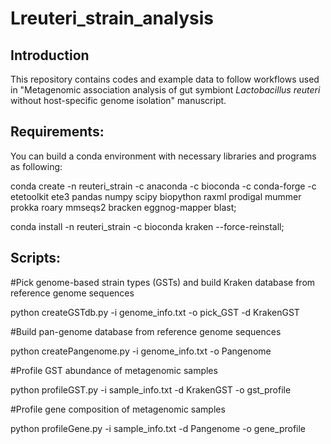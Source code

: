 # Lreuteri_strain_analysis

## Introduction
This repository contains codes and example data to follow workflows used in "Metagenomic association analysis of gut symbiont _Lactobacillus reuteri_ without host-specific genome isolation" manuscript.

## Requirements: 
You can build a conda environment with necessary libraries and programs as following:

conda create -n reuteri_strain -c anaconda -c bioconda -c conda-forge -c etetoolkit ete3 pandas numpy scipy biopython raxml prodigal mummer prokka roary mmseqs2 bracken eggnog-mapper blast;

conda install -n reuteri_strain -c bioconda kraken --force-reinstall;

## Scripts:

#Pick genome-based strain types (GSTs) and build Kraken database from reference genome sequences

python createGSTdb.py -i genome_info.txt -o pick_GST -d KrakenGST

#Build pan-genome database from reference genome sequences

python createPangenome.py -i genome_info.txt -o Pangenome

#Profile GST abundance of metagenomic samples

python profileGST.py -i sample_info.txt -d KrakenGST -o gst_profile

#Profile gene composition of metagenomic samples

python profileGene.py -i sample_info.txt -d Pangenome -o gene_profile

